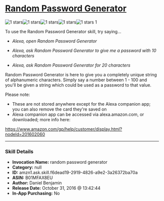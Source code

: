 # [Random Password Generator](http://alexa.amazon.com/#skills/amzn1.ask.skill.f6dead19-2919-4826-a9e2-3a26372ba70a)
![1 stars](../../images/ic_star_black_18dp_1x.png)![1 stars](../../images/ic_star_border_black_18dp_1x.png)![1 stars](../../images/ic_star_border_black_18dp_1x.png)![1 stars](../../images/ic_star_border_black_18dp_1x.png)![1 stars](../../images/ic_star_border_black_18dp_1x.png) 1

To use the Random Password Generator skill, try saying...

* *Alexa, open Random Password Generator*

* *Alexa, ask Random Password Generator to give me a password with 10 characters*

* *Alexa, ask Random Password Generator for 20 characters*

Random Password Generator is here to give you a completely unique string of alphanumeric characters. Simply say a number between 1 - 100 and you'll be given a string which could be used as a password to that value.

Please note:
- These are not stored anywhere except for the Alexa companion app; you can also remove the card they're saved on
- Alexa companion app can be accessed via alexa.amazon.com, or downloaded; more info here:

https://www.amazon.com/gp/help/customer/display.html?nodeId=201602060

***

### Skill Details

* **Invocation Name:** random password generator
* **Category:** null
* **ID:** amzn1.ask.skill.f6dead19-2919-4826-a9e2-3a26372ba70a
* **ASIN:** B01MFAX8EU
* **Author:** Daniel Benjamin
* **Release Date:** October 31, 2016 @ 13:42:44
* **In-App Purchasing:** No
